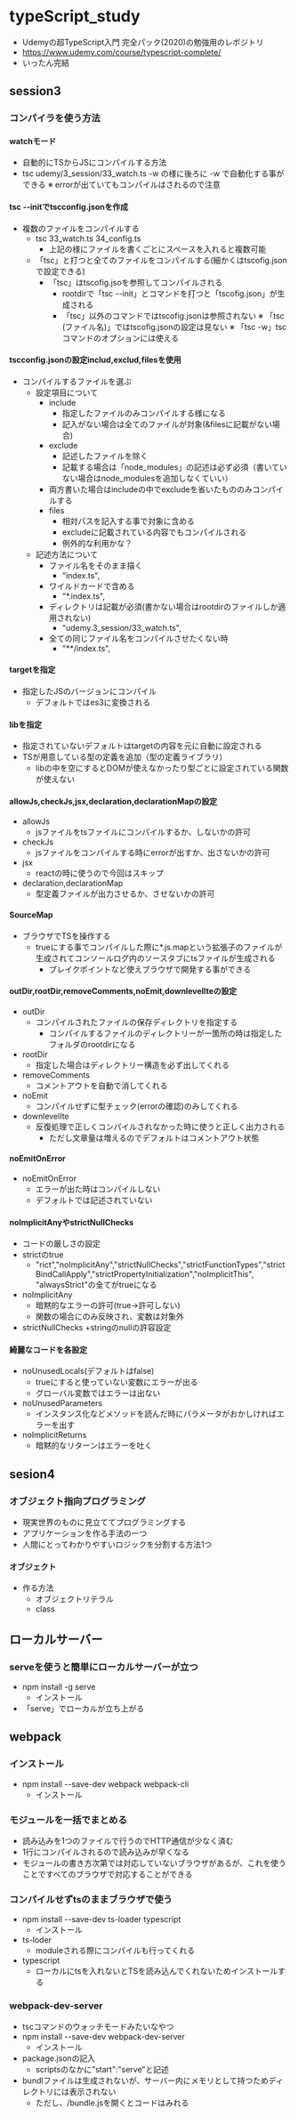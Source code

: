 # typeScript_study
  + Udemyの超TypeScript入門 完全パック(2020)の勉強用のレポジトリ
   + https://www.udemy.com/course/typescript-complete/
  + いったん完結

## session3

### コンパイラを使う方法

#### watchモード
 + 自動的にTSからJSにコンパイルする方法
 + tsc udemy/3_session/33_watch.ts -w の様に後ろに -w で自動化する事ができる
 ※ errorが出ていてもコンパイルはされるので注意

#### tsc --initでtscconfig.jsonを作成
 + 複数のファイルをコンパイルする
   + tsc 33_watch.ts 34_config.ts
     + 上記の様にファイルを書くごとにスペースを入れると複数可能
   + 「tsc」と打つと全てのファイルをコンパイルする(細かくはtscofig.jsonで設定できる)
     + 「tsc」はtscofig.jsoを参照してコンパイルされる
       + rootdirで「tsc --init」とコマンドを打つと「tscofig.json」が生成される
       + 「tsc」以外のコマンドではtscofig.jsonは参照されない
       ※ 「tsc (ファイル名)」ではtscofig.jsonの設定は見ない
       ※ 「tsc -w」tscコマンドのオプションには使える

#### tscconfig.jsonの設定includ,exclud,filesを使用
 + コンパイルするファイルを選ぶ
   + 設定項目について
     + include
       + 指定したファイルのみコンパイルする様になる
       + 記入がない場合は全てのファイルが対象(&filesに記載がない場合)
     + exclude
       + 記述したファイルを除く
       + 記載する場合は「node_modules」の記述は必ず必須（書いていない場合はnode_modulesを追加しなくていい）
     + 両方書いた場合はincludeの中でexcludeを省いたもののみコンパイルする
     + files
       + 相対パスを記入する事で対象に含める
       + excludeに記載されている内容でもコンパイルされる
       + 例外的な利用かな？
   + 記述方法について
     + ファイル名をそのまま描く
       + "index.ts",
     + ワイルドカードで含める
       + "*.index.ts",
     + ディレクトリは記載が必須(書かない場合はrootdirのファイルしか適用されない)
       + "udemy.3_session/33_watch.ts",
     + 全ての同じファイル名をコンパイルさせたくない時
       + "**/index.ts",

#### targetを指定
 + 指定したJSのバージョンにコンパイル
   + デフォルトではes3に変換される

#### libを指定
 + 指定されていないデフォルトはtargetの内容を元に自動に設定される
 + TSが用意している型の定義を追加（型の定義ライブラリ）
   + libの中を空にするとDOMが使えなかったり型ごとに設定されている関数が使えない

#### allowJs,checkJs,jsx,declaration,declarationMapの設定
 + allowJs
   + jsファイルをtsファイルにコンパイルするか、しないかの許可
 + checkJs
   + jsファイルをコンパイルする時にerrorが出すか、出さないかの許可
  + jsx
    + reactの時に使うので今回はスキップ
  + declaration,declarationMap
    + 型定義ファイルが出力させるか、させないかの許可

#### SourceMap
 + ブラウザでTSを操作する
   + trueにする事でコンパイルした際に*.js.mapという拡張子のファイルが生成されてコンソールログ内のソースタブにtsファイルが生成される
     + ブレイクポイントなど使えブラウザで開発する事ができる

#### outDir,rootDir,removeComments,noEmit,downlevelIteの設定
 + outDir
   + コンパイルされたファイルの保存ディレクトリを指定する
     + コンパイルするファイルのディレクトリーが一箇所の時は指定したフォルダのrootdirになる
 + rootDir
   + 指定した場合はディレクトリー構造を必ず出してくれる
 + removeComments
   + コメントアウトを自動で消してくれる
 + noEmit
   + コンパイルせずに型チェック(errorの確認)のみしてくれる
 + downlevelIte
   + 反復処理で正しくコンパイルされなかった時に使うと正しく出力される
     + ただし文章量は増えるのでデフォルトはコメントアウト状態

#### noEmitOnError
 + noEmitOnError
   + エラーが出た時はコンパイルしない
   + デフォルトでは記述されていない

#### noImplicitAnyやstrictNullChecks
 + コードの厳しさの設定
 + strictのtrue
   + "rict","noImplicitAny","strictNullChecks","strictFunctionTypes","strictBindCallApply","strictPropertyInitialization","noImplicitThis", "alwaysStrict"の全てがtrueになる
 + noImplicitAny
   + 暗黙的なエラーの許可(true→許可しない)
   + 関数の場合にのみ反映され、変数は対象外
 + strictNullChecks
   +stringのnullの許容設定

#### 綺麗なコードを各設定
 + noUnusedLocals(デフォルトはfalse)
   + trueにすると使っていない変数にエラーが出る
   + グローバル変数ではエラーは出ない
 + noUnusedParameters
   + インスタンス化などメソッドを読んだ時にパラメータがおかしければエラーを出す
 + noImplicitReturns
   + 暗黙的なリターンはエラーを吐く



## sesion4

### オブジェクト指向プログラミング
  + 現実世界のものに見立ててプログラミングする
  + アプリケーションを作る手法の一つ
  + 人間にとってわかりやすいロジックを分割する方法1つ

#### オブジェクト
  + 作る方法
    + オブジェクトリテラル
    + class

## ローカルサーバー
### serveを使うと簡単にローカルサーバーが立つ
 +  npm install -g serve
    +  インストール
 + 「serve」でローカルが立ち上がる

## webpack
### インストール
 + npm install --save-dev webpack webpack-cli
   + インストール
### モジュールを一括でまとめる
 + 読み込みを1つのファイルで行うのでHTTP通信が少なく済む
 + 1行にコンパイルされるので読み込みが早くなる
 + モジュールの書き方次第では対応していないブラウザがあるが、これを使うことですべてのブラウザで対応することができる

### コンパイルせずtsのままブラウザで使う
 + npm install --save-dev ts-loader typescript
   + インストール
 + ts-loder
   + moduleされる際にコンパイルも行ってくれる
 + typescript
   + ローカルにtsを入れないとTSを読み込んでくれないためインストールする

### webpack-dev-server
 + tscコマンドのウォッチモードみたいなやつ
 + npm install --save-dev webpack-dev-server
   + インストール
 + package.jsonの記入
   + scriptsのなかに"start":"serve"と記述
 + bundlファイルは生成されないが、サーバー内にメモリとして持つためディレクトリには表示されない
   + ただし、/bundle.jsを開くとコードはみれる